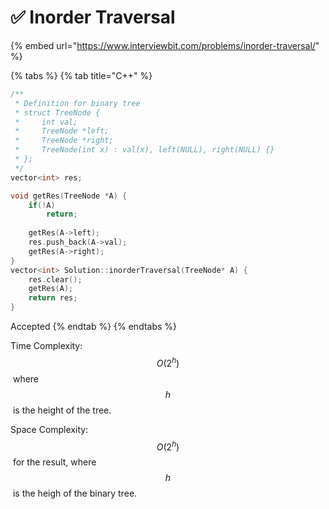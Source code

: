 # ✅ Inorder Traversal

{% embed url="https://www.interviewbit.com/problems/inorder-traversal/" %}

{% tabs %}
{% tab title="C++" %}
```cpp
/**
 * Definition for binary tree
 * struct TreeNode {
 *     int val;
 *     TreeNode *left;
 *     TreeNode *right;
 *     TreeNode(int x) : val(x), left(NULL), right(NULL) {}
 * };
 */
vector<int> res;

void getRes(TreeNode *A) {
    if(!A)
        return;
        
    getRes(A->left);
    res.push_back(A->val);
    getRes(A->right);
}
vector<int> Solution::inorderTraversal(TreeNode* A) {
    res.clear();
    getRes(A);
    return res;
}
```

Accepted
{% endtab %}
{% endtabs %}

Time Complexity: $$O(2^h)$$​ where $$h$$​ is the height of the tree.

Space Complexity: $$O(2^h)$$​ for the result, where $$h$$​ is the heigh of the binary tree.

